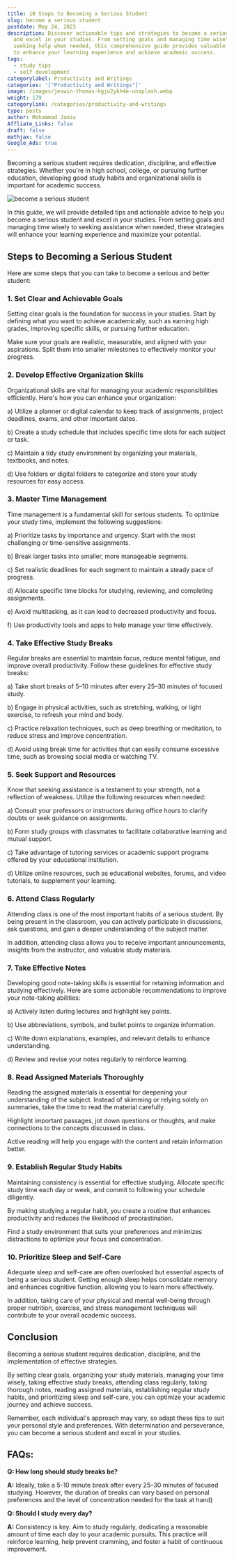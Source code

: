 ```yaml
---
title: 10 Steps to Becoming a Serious Student
slug: become a serious student
postdate: May 24, 2023
description: Discover actionable tips and strategies to become a serious student
  and excel in your studies. From setting goals and managing time wisely to
  seeking help when needed, this comprehensive guide provides valuable insights
  to enhance your learning experience and achieve academic success.
tags:
  - study tips
  - self development
categorylabel: Productivity and Writings
categories: '["Productivity and Writings"]'
image: /images/jeswin-thomas-hgju2ykh4e-unsplash.webp
weight: 179
categorylink: /categories/productivity-and-writings
type: posts
author: Mohammad Jamiu
Affliate_Links: false
draft: false
mathjax: false
Google_Ads: true
---
```

Becoming a serious student requires dedication, discipline, and effective strategies. Whether you're in high school, college, or pursuing further education, developing good study habits and organizational skills is important for academic success. 

![become a serious student](/images/jeswin-thomas-hgju2ykh4e-unsplash.webp "become a serious student")

In this guide, we will provide detailed tips and actionable advice to help you become a serious student and excel in your studies. From setting goals and managing time wisely to seeking assistance when needed, these strategies will enhance your learning experience and maximize your potential.

## Steps to Becoming a Serious Student

Here are some steps that you can take to become a serious and better student:

### 1. **Set Clear and Achievable Goals**

Setting clear goals is the foundation for success in your studies. Start by defining what you want to achieve academically, such as earning high grades, improving specific skills, or pursuing further education. 

Make sure your goals are realistic, measurable, and aligned with your aspirations. Split them into smaller milestones to effectively monitor your progress.

### 2. **Develop Effective Organization Skills**

Organizational skills are vital for managing your academic responsibilities efficiently. Here's how you can enhance your organization:

a) Utilize a planner or digital calendar to keep track of assignments, project deadlines, exams, and other important dates.

b) Create a study schedule that includes specific time slots for each subject or task.

c) Maintain a tidy study environment by organizing your materials, textbooks, and notes.

d)  Use folders or digital folders to categorize and store your study resources for easy access.

### 3. **Master Time Management**

Time management is a fundamental skill for serious students. To optimize your study time, implement the following suggestions:

a) Prioritize tasks by importance and urgency. Start with the most challenging or time-sensitive assignments.

b) Break larger tasks into smaller, more manageable segments.

c) Set realistic deadlines for each segment to maintain a steady pace of progress.

d)  Allocate specific time blocks for studying, reviewing, and completing assignments.

e) Avoid multitasking, as it can lead to decreased productivity and focus.

f) Use productivity tools and apps to help manage your time effectively.

### 4. **Take Effective Study Breaks**

Regular breaks are essential to maintain focus, reduce mental fatigue, and improve overall productivity. Follow these guidelines for effective study breaks:

a) Take short breaks of 5–10 minutes after every 25–30 minutes of focused study.

b) Engage in physical activities, such as stretching, walking, or light exercise, to refresh your mind and body.

c) Practice relaxation techniques, such as deep breathing or meditation, to reduce stress and improve concentration.

d)  Avoid using break time for activities that can easily consume excessive time, such as browsing social media or watching TV.

### 5. **Seek Support and Resources**

Know that seeking assistance is a testament to your strength, not a reflection of weakness. Utilize the following resources when needed:

a) Consult your professors or instructors during office hours to clarify doubts or seek guidance on assignments.

b) Form study groups with classmates to facilitate collaborative learning and mutual support.

c) Take advantage of tutoring services or academic support programs offered by your educational institution.

d)  Utilize online resources, such as educational websites, forums, and video tutorials, to supplement your learning.

### 6. **Attend Class Regularly**

Attending class is one of the most important habits of a serious student. By being present in the classroom, you can actively participate in discussions, ask questions, and gain a deeper understanding of the subject matter. 

In addition, attending class allows you to receive important announcements, insights from the instructor, and valuable study materials.

### 7. **Take Effective Notes**

Developing good note-taking skills is essential for retaining information and studying effectively. 
Here are some actionable recommendations to improve your note-taking abilities:

a) Actively listen during lectures and highlight key points.

b) Use abbreviations, symbols, and bullet points to organize information.

c) Write down explanations, examples, and relevant details to enhance understanding.

d)  Review and revise your notes regularly to reinforce learning.

### 8. **Read Assigned Materials Thoroughly**

Reading the assigned materials is essential for deepening your understanding of the subject. Instead of skimming or relying solely on summaries, take the time to read the material carefully. 

Highlight important passages, jot down questions or thoughts, and make connections to the concepts discussed in class. 

Active reading will help you engage with the content and retain information better.

### 9. **Establish Regular Study Habits**

Maintaining consistency is essential for effective studying. Allocate specific study time each day or week, and commit to following your schedule diligently. 

By making studying a regular habit, you create a routine that enhances productivity and reduces the likelihood of procrastination. 

Find a study environment that suits your preferences and minimizes distractions to optimize your focus and concentration.

### 10. **Prioritize Sleep and Self-Care**

Adequate sleep and self-care are often overlooked but essential aspects of being a serious student. Getting enough sleep helps consolidate memory and enhances cognitive function, allowing you to learn more effectively. 

In addition, taking care of your physical and mental well-being through proper nutrition, exercise, and stress management techniques will contribute to your overall academic success.

## Conclusion

Becoming a serious student requires dedication, discipline, and the implementation of effective strategies. 

By setting clear goals, organizing your study materials, managing your time wisely, taking effective study breaks, attending class regularly, taking thorough notes, reading assigned materials, establishing regular study habits, and prioritizing sleep and self-care, you can optimize your academic journey and achieve success. 

Remember, each individual's approach may vary, so adapt these tips to suit your personal style and preferences. With determination and perseverance, you can become a serious student and excel in your studies.

## FAQs:

**Q: How long should study breaks be?**

**A:** Ideally, take a 5-10 minute break after every 25–30 minutes of focused studying. However, the duration of breaks can vary based on personal preferences and the level of concentration needed for the task at hand) 

**Q: Should I study every day?**

**A:** Consistency is key. Aim to study regularly, dedicating a reasonable amount of time each day to your academic pursuits. This practice will reinforce learning, help prevent cramming, and foster a habit of continuous improvement.